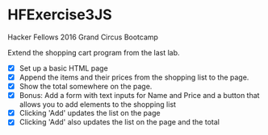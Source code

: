 # HFExercise3JS
Hacker Fellows 2016 Grand Circus Bootcamp


Extend the shopping cart program from the last lab.

- [x] Set up a basic HTML page
- [x] Append the items and their prices from the shopping list to the page.
- [x] Show the total somewhere on the page.
- [x] Bonus: Add a form with text inputs for Name and Price and a button that allows you to add elements to the shopping list
- [x] Clicking 'Add' updates the list on the page
- [x] Clicking 'Add' also updates the list on the page and the total
